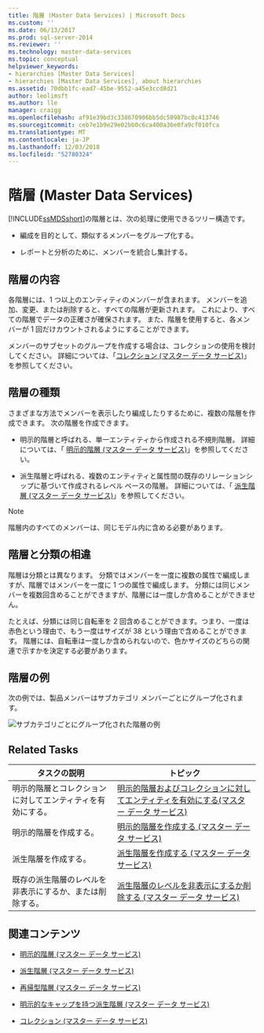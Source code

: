 ```yaml
---
title: 階層 (Master Data Services) | Microsoft Docs
ms.custom: ''
ms.date: 06/13/2017
ms.prod: sql-server-2014
ms.reviewer: ''
ms.technology: master-data-services
ms.topic: conceptual
helpviewer_keywords:
- hierarchies [Master Data Services]
- hierarchies [Master Data Services], about hierarchies
ms.assetid: 70dbb1fc-ead7-45be-9552-a45e3ccd8d21
author: leolimsft
ms.author: lle
manager: craigg
ms.openlocfilehash: af91e39bd3c338670906bb5dc50987bc0c413746
ms.sourcegitcommit: ceb7e1b9e29e02bb0c6ca400a36e0fa9cf010fca
ms.translationtype: MT
ms.contentlocale: ja-JP
ms.lasthandoff: 12/03/2018
ms.locfileid: "52780324"
---
```

# <a name="hierarchies-master-data-services"></a>階層 (Master Data Services)
  [!INCLUDE[ssMDSshort](../includes/ssmdsshort-md.md)]の階層とは、次の処理に使用できるツリー構造です。  
  
-   編成を目的として、類似するメンバーをグループ化する。  
  
-   レポートと分析のために、メンバーを統合し集計する。  
  
## <a name="what-hierarchies-contain"></a>階層の内容  
 各階層には、1 つ以上のエンティティのメンバーが含まれます。 メンバーを追加、変更、または削除すると、すべての階層が更新されます。 これにより、すべての階層でデータの正確さが確保されます。 また、階層を使用すると、各メンバーが 1 回だけカウントされるようにすることができます。  
  
 メンバーのサブセットのグループを作成する場合は、コレクションの使用を検討してください。 詳細については、「[コレクション (マスター データ サービス)](collections-master-data-services.md)」を参照してください。  
  
## <a name="kinds-of-hierarchies"></a>階層の種類  
 さまざまな方法でメンバーを表示したり編成したりするために、複数の階層を作成できます。 次の階層を作成できます。  
  
-   明示的階層と呼ばれる、単一エンティティから作成される不規則階層。 詳細については、「 [明示的階層 (マスター データ サービス)](../../2014/master-data-services/explicit-hierarchies-master-data-services.md)」を参照してください。  
  
-   派生階層と呼ばれる、複数のエンティティと属性間の既存のリレーションシップに基づいて作成されるレベル ベースの階層。 詳細については、「 [派生階層 (マスター データ サービス)](../../2014/master-data-services/derived-hierarchies-master-data-services.md)」を参照してください。  
  
> [!NOTE]  
>  階層内のすべてのメンバーは、同じモデル内に含める必要があります。  
  
## <a name="hierarchies-are-not-taxonomies"></a>階層と分類の相違  
 階層は分類とは異なります。 分類ではメンバーを一度に複数の属性で編成しますが、階層ではメンバーを一度に 1 つの属性で編成します。 分類には同じメンバーを複数回含めることができますが、階層には一度しか含めることができません。  
  
 たとえば、分類には同じ自転車を 2 回含めることができます。つまり、一度は赤色という理由で、もう一度はサイズが 38 という理由で含めることができます。 階層には、自転車は一度しか含められないので、色かサイズのどちらの関連で示すかを決定する必要があります。  
  
## <a name="hierarchy-example"></a>階層の例  
 次の例では、製品メンバーはサブカテゴリ メンバーごとにグループ化されます。  
  
 ![サブカテゴリごとにグループ化された階層の例](../../2014/master-data-services/media/mds-conc-hierarchy.gif "サブカテゴリごとにグループ化された階層の例")  
  
## <a name="related-tasks"></a>Related Tasks  
  
|タスクの説明|トピック|  
|----------------------|-----------|  
|明示的階層とコレクションに対してエンティティを有効にする。|[明示的階層およびコレクションに対してエンティティを有効にする&#40;マスター データ サービス&#41;](../../2014/master-data-services/enable-an-entity-for-explicit-hierarchies-and-collections-master-data-services.md)|  
|明示的階層を作成する。|[明示的階層を作成する (マスター データ サービス)](../../2014/master-data-services/create-an-explicit-hierarchy-master-data-services.md)|  
|派生階層を作成する。|[派生階層を作成する (マスター データ サービス)](../../2014/master-data-services/create-a-derived-hierarchy-master-data-services.md)|  
|既存の派生階層のレベルを非表示にするか、または削除する。|[派生階層のレベルを非表示にするか削除する (マスター データ サービス)](../../2014/master-data-services/hide-or-delete-levels-in-a-derived-hierarchy-master-data-services.md)|  
  
## <a name="related-content"></a>関連コンテンツ  
  
-   [明示的階層 (マスター データ サービス)](../../2014/master-data-services/explicit-hierarchies-master-data-services.md)  
  
-   [派生階層 (マスター データ サービス)](../../2014/master-data-services/derived-hierarchies-master-data-services.md)  
  
-   [再帰型階層 (マスター データ サービス)](../../2014/master-data-services/recursive-hierarchies-master-data-services.md)  
  
-   [明示的なキャップを持つ派生階層 (マスター データ サービス)](../../2014/master-data-services/derived-hierarchies-with-explicit-caps-master-data-services.md)  
  
-   [コレクション (マスター データ サービス)](collections-master-data-services.md)  
  
  
